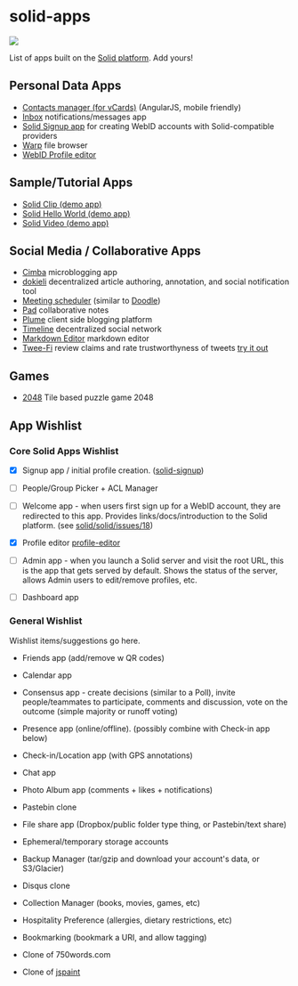 # solid-apps
[![](https://img.shields.io/badge/project-Solid-7C4DFF.svg?style=flat-square)](https://github.com/solid/solid)

List of apps built on the
[Solid platform](https://github.com/solid/solid-spec). Add yours!

## Personal Data Apps
- [Contacts manager (for vCards)](https://github.com/linkeddata/contacts)
    (AngularJS, mobile friendly)
- [Inbox](https://github.com/solid/solid-inbox/) notifications/messages app
- [Solid Signup app](https://github.com/solid/solid-signup) for creating
    WebID accounts with Solid-compatible providers
- [Warp](https://github.com/linkeddata/warp) file browser
- [WebID Profile editor](https://github.com/linkeddata/profile-editor)

## Sample/Tutorial Apps
- [Solid Clip (demo app)](https://github.com/melvincarvalho/clip/)
- [Solid Hello World (demo app)](https://github.com/melvincarvalho/helloworld/)
- [Solid Video (demo app)](https://github.com/melvincarvalho/video/)

## Social Media / Collaborative Apps
- [Cimba](https://github.com/linkeddata/cimba) microblogging app
- [dokieli](https://github.com/linkeddata/dokieli)
    decentralized article authoring, annotation, and social notification tool
- [Meeting scheduler](https://github.com/linkeddata/app-schedule)
    (similar to [Doodle](http://doodle.com/))
- [Pad](https://github.com/timbl/pad) collaborative notes
- [Plume](https://github.com/deiu/solid-plume/) client side blogging platform
- [Timeline](https://github.com/solid-social/timeline) decentralized social
    network
- [Markdown Editor](https://github.com/melvincarvalho/markdown-editor) markdown
    editor
- [Twee-Fi](https://github.com/factsmission/twee-fi) review claims
    and rate trustworthyness of tweets [try it out](https://factsmission.github.io/twee-fi/)

## Games

- [2048](http://github.com/webize/2048) Tile based puzzle game 2048


## App Wishlist

### Core Solid Apps Wishlist

- [x] Signup app / initial profile creation.
    ([solid-signup](https://github.com/solid/solid-signup))

- [ ] People/Group Picker + ACL Manager

- [ ] Welcome app - when users first sign up for a WebID account, they are
    redirected to this app. Provides links/docs/introduction to the Solid
    platform.
    (see [solid/solid/issues/18](https://github.com/solid/solid/issues/18))

- [x] Profile editor
    [profile-editor](https://github.com/linkeddata/profile-editor)

- [ ] Admin app - when you launch a Solid server and visit the root URL,
    this is the app that gets served by default. Shows the status of the
    server, allows Admin users to edit/remove profiles, etc.

- [ ] Dashboard app

### General Wishlist
Wishlist items/suggestions go here.

* Friends app (add/remove w QR codes)

* Calendar app

* Consensus app - create decisions (similar to a Poll),
  invite people/teammates to participate,
  comments and discussion, vote on the outcome (simple majority or
  runoff voting)

* Presence app (online/offline). (possibly combine with Check-in app below)

* Check-in/Location app (with GPS annotations)

* Chat app

* Photo Album app (comments + likes + notifications)

* Pastebin clone

* File share app (Dropbox/public folder type thing, or Pastebin/text share)

* Ephemeral/temporary storage accounts

* Backup Manager (tar/gzip and download your account's data, or S3/Glacier)

* Disqus clone

* Collection Manager (books, movies, games, etc)

* Hospitality Preference (allergies, dietary restrictions, etc)

* Bookmarking (bookmark a URI, and allow tagging)

* Clone of 750words.com

* Clone of [jspaint](https://github.com/1j01/jspaint)
